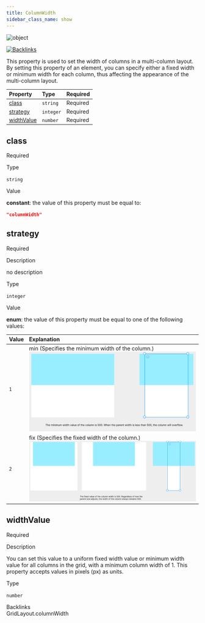 ```yaml
---
title: ColumnWidth
sidebar_class_name: show
---
```


<div className="section-badges">

<div><img alt="object" src="https://img.shields.io/badge/object-object?label=Type" /></div>

<a href="#backlinks"><img alt="Backlinks" src="https://img.shields.io/badge/1-Backlinks?label=Backlinks&color=%230ea5e9" /></a>

</div>

This property is used to set the width of columns in a multi-column layout.
By setting this property of an element, you can specify either a fixed width or minimum width for each column, thus affecting the appearance of the multi-column layout.

<div className="property-preview">

<div className="property-table">

| Property                  | Type      | Required                                            |
| :------------------------ | :-------- | :-------------------------------------------------- |
| [class](#class)           | `string`  | <span className="property-required">Required</span> |
| [strategy](#strategy)     | `integer` | <span className="property-required">Required</span> |
| [widthValue](#widthvalue) | `number`  | <span className="property-required">Required</span> |

</div>

</div>

<div className="property">

<div className="property-heading">

## class

<span className="property-required">Required</span>

</div>

<div className="property-item">

Type

`string`

</div>

<div className="property-item">

Value

<div className="value-description">

**constant**: the value of this property must be equal to:

```json
"columnWidth"
```

</div>

</div>

</div>

<div className="property">

<div className="property-heading">

## strategy

<span className="property-required">Required</span>

</div>

<div className="property-item">

Description

no description

</div>

<div className="property-item">

Type

`integer`

</div>

<div className="property-item">

Value

<div className="value-description">

**enum**: the value of this property must be equal to one of the following values:

| Value | Explanation                                                                                                                                                                                                                                          |
| :---- | :--------------------------------------------------------------------------------------------------------------------------------------------------------------------------------------------------------------------------------------------------- |
| `1`   | <div className="enum-description">min (Specifies the minimum width of the column.)<div className="enum-images"><img src="https://raw.githubusercontent.com/verygoodgraphics/resource/main/img/layout/grid/columnWidth_min.png" alt="" /></div></div> |
| `2`   | <div className="enum-description">fix (Specifies the fixed width of the column.)<div className="enum-images"><img src="https://raw.githubusercontent.com/verygoodgraphics/resource/main/img/layout/grid/columnWidth_fix.png" alt="" /></div></div>   |

</div>

</div>

</div>

<div className="property">

<div className="property-heading">

## widthValue

<span className="property-required">Required</span>

</div>

<div className="property-item">

Description

You can set this value to a uniform fixed width value or minimum width value for all columns in the grid, with a minimum column width of 1. This property accepts values in pixels (px) as units.

</div>

<div className="property-item">

Type

`number`

</div>

</div>

<div id="backlinks" className="section-backlinks">

<div className="backlinks-title">Backlinks</div>

<div className="backlink">
      <Link to='/specs/layout/grid-layout#columnwidth'>GridLayout.columnWidth</Link>
      </div>

</div>
